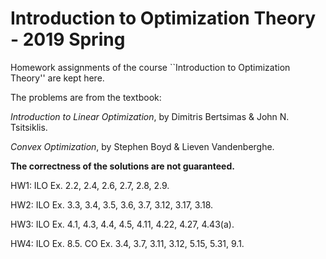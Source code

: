 # Introduction to Optimization Theory - 2019 Spring

Homework assignments of the course ``Introduction to Optimization Theory'' are kept here.

The problems are from the textbook:

*Introduction to Linear Optimization*, by Dimitris Bertsimas & John N. Tsitsiklis.

*Convex Optimization*, by Stephen Boyd & Lieven Vandenberghe.

**The correctness of the solutions are not guaranteed.**

HW1: ILO Ex. 2.2, 2.4, 2.6, 2.7, 2.8, 2.9.

HW2: ILO Ex. 3.3, 3.4, 3.5, 3.6, 3.7, 3.12, 3.17, 3.18.

HW3: ILO Ex. 4.1, 4.3, 4.4, 4.5, 4.11, 4.22, 4.27, 4.43(a).

HW4: ILO Ex. 8.5. CO Ex. 3.4, 3.7, 3.11, 3.12, 5.15, 5.31, 9.1.
